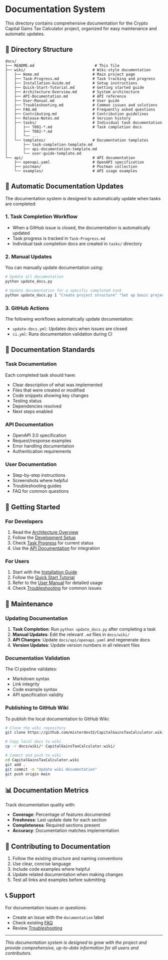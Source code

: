 # Documentation System

This directory contains comprehensive documentation for the Crypto Capital Gains Tax Calculator project, organized for easy maintenance and automatic updates.

## 📁 Directory Structure

```
docs/
├── README.md                           # This file
├── wiki/                              # Wiki-style documentation
│   ├── Home.md                        # Main project page
│   ├── Task-Progress.md               # Task tracking and progress
│   ├── Installation-Guide.md          # Setup instructions
│   ├── Quick-Start-Tutorial.md        # Getting started guide
│   ├── Architecture-Overview.md       # System architecture
│   ├── API-Documentation.md           # API reference
│   ├── User-Manual.md                 # User guide
│   ├── Troubleshooting.md             # Common issues and solutions
│   ├── FAQ.md                         # Frequently asked questions
│   ├── Contributing.md                # Contribution guidelines
│   ├── Release-Notes.md               # Version history
│   ├── tasks/                         # Individual task documentation
│   │   ├── T001-*.md                  # Task completion docs
│   │   ├── T002-*.md
│   │   └── ...
│   └── templates/                     # Documentation templates
│       ├── task-completion-template.md
│       ├── api-documentation-template.md
│       └── user-guide-template.md
└── api/                               # API documentation
    ├── openapi.yaml                   # OpenAPI specification
    ├── postman/                       # Postman collection
    └── examples/                      # API usage examples
```

## 🔄 Automatic Documentation Updates

The documentation system is designed to automatically update when tasks are completed:

### 1. Task Completion Workflow
- When a GitHub issue is closed, the documentation is automatically updated
- Task progress is tracked in `Task-Progress.md`
- Individual task completion docs are created in `tasks/` directory

### 2. Manual Updates
You can manually update documentation using:

```bash
# Update all documentation
python update_docs.py

# Update documentation for a specific completed task
python update_docs.py 1 "Create project structure" "Set up basic project structure with src/ and tests/ directories"
```

### 3. GitHub Actions
The following workflows automatically update documentation:
- `update-docs.yml`: Updates docs when issues are closed
- `ci.yml`: Runs documentation validation during CI

## 📝 Documentation Standards

### Task Documentation
Each completed task should have:
- Clear description of what was implemented
- Files that were created or modified
- Code snippets showing key changes
- Testing status
- Dependencies resolved
- Next steps enabled

### API Documentation
- OpenAPI 3.0 specification
- Request/response examples
- Error handling documentation
- Authentication requirements

### User Documentation
- Step-by-step instructions
- Screenshots where helpful
- Troubleshooting guides
- FAQ for common questions

## 🚀 Getting Started

### For Developers
1. Read the [Architecture Overview](wiki/Architecture-Overview.md)
2. Follow the [Development Setup](wiki/Development-Setup.md)
3. Check [Task Progress](wiki/Task-Progress.md) for current status
4. Use the [API Documentation](wiki/API-Documentation.md) for integration

### For Users
1. Start with the [Installation Guide](wiki/Installation-Guide.md)
2. Follow the [Quick Start Tutorial](wiki/Quick-Start-Tutorial.md)
3. Refer to the [User Manual](wiki/User-Manual.md) for detailed usage
4. Check [Troubleshooting](wiki/Troubleshooting.md) for common issues

## 🔧 Maintenance

### Updating Documentation
1. **Task Completion**: Run `python update_docs.py` after completing a task
2. **Manual Updates**: Edit the relevant `.md` files in `docs/wiki/`
3. **API Changes**: Update `docs/api/openapi.yaml` and regenerate docs
4. **Version Updates**: Update version numbers in all relevant files

### Documentation Validation
The CI pipeline validates:
- Markdown syntax
- Link integrity
- Code example syntax
- API specification validity

### Publishing to GitHub Wiki
To publish the local documentation to GitHub Wiki:

```bash
# Clone the wiki repository
git clone https://github.com/misterdev32/CapitalGainsTaxCalculator.wiki.git

# Copy local docs to wiki
cp -r docs/wiki/* CapitalGainsTaxCalculator.wiki/

# Commit and push to wiki
cd CapitalGainsTaxCalculator.wiki
git add .
git commit -m "Update wiki documentation"
git push origin main
```

## 📊 Documentation Metrics

Track documentation quality with:
- **Coverage**: Percentage of features documented
- **Freshness**: Last update date for each section
- **Completeness**: Required sections present
- **Accuracy**: Documentation matches implementation

## 🤝 Contributing to Documentation

1. Follow the existing structure and naming conventions
2. Use clear, concise language
3. Include code examples where helpful
4. Update related documentation when making changes
5. Test all links and examples before submitting

## 📞 Support

For documentation issues or questions:
- Create an issue with the `documentation` label
- Check existing [FAQ](wiki/FAQ.md)
- Review [Troubleshooting](wiki/Troubleshooting.md)

---

*This documentation system is designed to grow with the project and provide comprehensive, up-to-date information for all users and contributors.*
